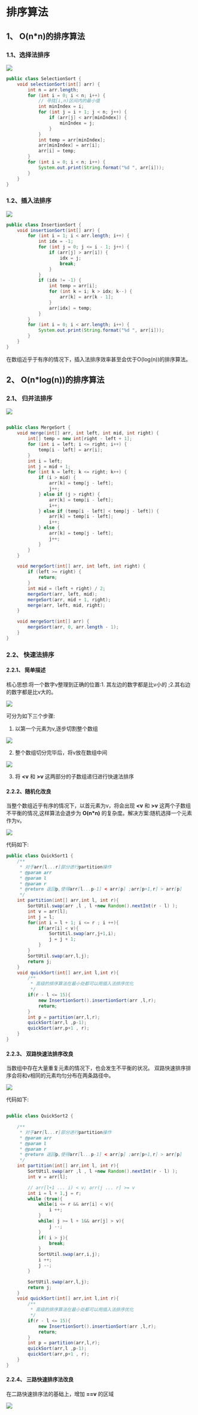 # 排序算法

## 1、 O(n*n)的排序算法

### 1.1、选择法排序

![](../imgs/sort/SelectionSort.png)

```java
public class SelectionSort {
    void selectionSort(int[] arr) {
        int n = arr.length;
        for (int i = 0; i < n; i++) {
            // 寻找[i,n)区间内的最小值
            int minIndex = i;
            for (int j = i + 1; j < n; j++) {
                if (arr[j] < arr[minIndex]) {
                    minIndex = j;
                }
            }
            int temp = arr[minIndex];
            arr[minIndex] = arr[i];
            arr[i] = temp;
        }
        for (int i = 0; i < n; i++) {
            System.out.print(String.format("%d ", arr[i]));
        }
    }
}
```

### 1.2、插入法排序

![](../imgs/sort/InsertionSort.png)

```java
public class InsertionSort {
    void insertionSort(int[] arr) {
        for (int i = 1; i < arr.length; i++) {
            int idx = -1;
            for (int j = 0; j <= i - 1; j++) {
                if (arr[j] > arr[i]) {
                    idx = j;
                    break;
                }
            }
            if (idx != -1) {
                int temp = arr[i];
                for (int k = i; k > idx; k--) {
                    arr[k] = arr[k - 1];
                }
                arr[idx] = temp;
            }
        }
        for (int i = 0; i < arr.length; i++) {
            System.out.print(String.format("%d ", arr[i]));
        }
    }
}
```

在数组近乎于有序的情况下，插入法排序效率甚至会优于O(log(n))的排序算法。

## 2、 O(n*log(n))的排序算法

### 2.1、 归并法排序

![](../imgs/sort/mergeSort.png)

```java

public class MergeSort {
    void merge(int[] arr, int left, int mid, int right) {
        int[] temp = new int[right - left + 1];
        for (int i = left; i <= right; i++) {
            temp[i - left] = arr[i];
        }
        int i = left;
        int j = mid + 1;
        for (int k = left; k <= right; k++) {
            if (i > mid) {
                arr[k] = temp[j - left];
                j++;
            } else if (j > right) {
                arr[k] = temp[i - left];
                i++;
            } else if (temp[i - left] < temp[j - left]) {
                arr[k] = temp[i - left];
                i++;
            } else {
                arr[k] = temp[j - left];
                j++;
            }
        }
    }

    void mergeSort(int[] arr, int left, int right) {
        if (left >= right) {
            return;
        }
        int mid = (left + right) / 2;
        mergeSort(arr, left, mid);
        mergeSort(arr, mid + 1, right);
        merge(arr, left, mid, right);
    }

    void mergeSort(int[] arr) {
        mergeSort(arr, 0, arr.length - 1);
    }
}
```

### 2.2、 快速法排序

#### 2.2.1、 简单描述

核心思想:将一个数字v整理到正确的位置:1. 其左边的数字都是比v小的 ;2.其右边的数字都是比v大的。

![](../imgs/sort/QuickSortMainConcept.png)

可分为如下三个步骤:

1. 以第一个元素为v,逐步切割整个数组

![](../imgs/sort/QuickSortStep1.png)

2. 整个数组切分完毕后，将v放在数组中间

![](../imgs/sort/QuickSortStep2.png)

3. 将 **<v** 和 **>v** 这两部分的子数组递归进行快速法排序

#### 2.2.2、随机化改良

当整个数组近乎有序的情况下，以首元素为v，将会出现 **<v** 和 **>v** 这两个子数组不平衡的情况,这样算法会退步为 **O(n*n)** 的复杂度。解决方案:随机选择一个元素作为v。

![](../imgs/sort/QuickSortRandomSelection.png)

代码如下:

```java
public class QuickSort1 {
    /**
     * 对于arr[l...r]部分进行partition操作
     * @param arr
     * @param l
     * @param r
     * @return 返回p,使得arr[l...p-1] < arr[p] ;arr[p+1,r] > arr[p]
     */
    int partition(int[] arr,int l, int r){
        SortUtil.swap(arr ,l , l +new Random().nextInt(r - l) );
        int v = arr[l];
        int j = l;
        for(int i = l + 1; i <= r ; i ++){
            if(arr[i] < v){
                SortUtil.swap(arr,j+1,i);
                j = j + 1;
            }
        }
        SortUtil.swap(arr,l,j);
        return j;
    }
    void quickSort(int[] arr,int l,int r){
        /**
         * 高级的排序算法在最小处都可以用插入法排序优化
         */
        if(r - l <= 15){
            new InsertionSort().insertionSort(arr ,l,r);
            return;
        }
        int p = partition(arr,l,r);
        quickSort(arr,l ,p-1);
        quickSort(arr,p+1 , r);
    }
}
```

#### 2.2.3、 双路快速法排序改良

当数组中存在大量重复元素的情况下，也会发生不平衡的状况。 双路快速排序排序会将和v相同的元素均匀分布在两条路径中。

![](../imgs/sort/QuickSortTwoRoads.png)

代码如下:

```java

public class QuickSort2 {

    /**
     * 对于arr[l...r]部分进行partition操作
     * @param arr
     * @param l
     * @param r
     * @return 返回p,使得arr[l...p-1] < arr[p] ;arr[p+1,r] > arr[p]
     */
    int partition(int[] arr,int l, int r){
        SortUtil.swap(arr ,l , l +new Random().nextInt(r - l) );
        int v = arr[l];

        // arr[l+1 ... i) < v; arr(j ... r] >= v
        int i = l + 1,j = r;
        while (true){
            while(i <= r && arr[i] < v){
                i ++;
            }
            while( j >= l + 1&& arr[j] > v){
                j --;
            }
            if( i > j){
                break;
            }
            SortUtil.swap(arr,i,j);
            i ++;
            j --;
        }

        SortUtil.swap(arr,l,j);
        return j;
    }
    void quickSort(int[] arr,int l,int r){
        /**
         * 高级的排序算法在最小处都可以用插入法排序优化
         */
        if(r - l <= 15){
            new InsertionSort().insertionSort(arr ,l,r);
            return;
        }
        int p = partition(arr,l,r);
        quickSort(arr,l ,p-1);
        quickSort(arr,p+1 , r);
    }
}
```

#### 2.2.4、 三路快速排序法改良

在二路快速排序法的基础上，增加 **==v** 的区域

![](../imgs/sort/QuickSortThreeRoads.png)
